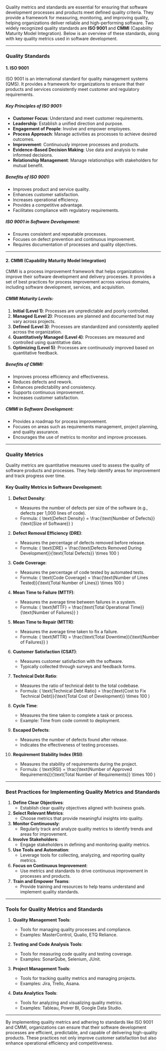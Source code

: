 Quality metrics and standards are essential for ensuring that software development processes and products meet defined quality criteria. They provide a framework for measuring, monitoring, and improving quality, helping organizations deliver reliable and high-performing software. Two widely recognized quality standards are **ISO 9001** and **CMMI** (Capability Maturity Model Integration). Below is an overview of these standards, along with key quality metrics used in software development.

---

### **Quality Standards**

#### 1. **ISO 9001**
ISO 9001 is an international standard for quality management systems (QMS). It provides a framework for organizations to ensure that their products and services consistently meet customer and regulatory requirements.

##### Key Principles of ISO 9001:
- **Customer Focus**: Understand and meet customer requirements.
- **Leadership**: Establish a unified direction and purpose.
- **Engagement of People**: Involve and empower employees.
- **Process Approach**: Manage activities as processes to achieve desired outcomes.
- **Improvement**: Continuously improve processes and products.
- **Evidence-Based Decision Making**: Use data and analysis to make informed decisions.
- **Relationship Management**: Manage relationships with stakeholders for mutual benefit.

##### Benefits of ISO 9001:
- Improves product and service quality.
- Enhances customer satisfaction.
- Increases operational efficiency.
- Provides a competitive advantage.
- Facilitates compliance with regulatory requirements.

##### ISO 9001 in Software Development:
- Ensures consistent and repeatable processes.
- Focuses on defect prevention and continuous improvement.
- Requires documentation of processes and quality objectives.

---

#### 2. **CMMI (Capability Maturity Model Integration)**
CMMI is a process improvement framework that helps organizations improve their software development and delivery processes. It provides a set of best practices for process improvement across various domains, including software development, services, and acquisition.

##### CMMI Maturity Levels:
1. **Initial (Level 1)**: Processes are unpredictable and poorly controlled.
2. **Managed (Level 2)**: Processes are planned and documented but may vary across projects.
3. **Defined (Level 3)**: Processes are standardized and consistently applied across the organization.
4. **Quantitatively Managed (Level 4)**: Processes are measured and controlled using quantitative data.
5. **Optimizing (Level 5)**: Processes are continuously improved based on quantitative feedback.

##### Benefits of CMMI:
- Improves process efficiency and effectiveness.
- Reduces defects and rework.
- Enhances predictability and consistency.
- Supports continuous improvement.
- Increases customer satisfaction.

##### CMMI in Software Development:
- Provides a roadmap for process improvement.
- Focuses on areas such as requirements management, project planning, and quality assurance.
- Encourages the use of metrics to monitor and improve processes.

---

### **Quality Metrics**
Quality metrics are quantitative measures used to assess the quality of software products and processes. They help identify areas for improvement and track progress over time.

#### Key Quality Metrics in Software Development:
1. **Defect Density**:
   - Measures the number of defects per size of the software (e.g., defects per 1,000 lines of code).
   - Formula: \( \text{Defect Density} = \frac{\text{Number of Defects}}{\text{Size of Software}} \)

2. **Defect Removal Efficiency (DRE)**:
   - Measures the percentage of defects removed before release.
   - Formula: \( \text{DRE} = \frac{\text{Defects Removed During Development}}{\text{Total Defects}} \times 100 \)

3. **Code Coverage**:
   - Measures the percentage of code tested by automated tests.
   - Formula: \( \text{Code Coverage} = \frac{\text{Number of Lines Tested}}{\text{Total Number of Lines}} \times 100 \)

4. **Mean Time to Failure (MTTF)**:
   - Measures the average time between failures in a system.
   - Formula: \( \text{MTTF} = \frac{\text{Total Operational Time}}{\text{Number of Failures}} \)

5. **Mean Time to Repair (MTTR)**:
   - Measures the average time taken to fix a failure.
   - Formula: \( \text{MTTR} = \frac{\text{Total Downtime}}{\text{Number of Failures}} \)

6. **Customer Satisfaction (CSAT)**:
   - Measures customer satisfaction with the software.
   - Typically collected through surveys and feedback forms.

7. **Technical Debt Ratio**:
   - Measures the ratio of technical debt to the total codebase.
   - Formula: \( \text{Technical Debt Ratio} = \frac{\text{Cost to Fix Technical Debt}}{\text{Total Cost of Development}} \times 100 \)

8. **Cycle Time**:
   - Measures the time taken to complete a task or process.
   - Example: Time from code commit to deployment.

9. **Escaped Defects**:
   - Measures the number of defects found after release.
   - Indicates the effectiveness of testing processes.

10. **Requirement Stability Index (RSI)**:
    - Measures the stability of requirements during the project.
    - Formula: \( \text{RSI} = \frac{\text{Number of Approved Requirements}}{\text{Total Number of Requirements}} \times 100 \)

---

### **Best Practices for Implementing Quality Metrics and Standards**
1. **Define Clear Objectives**:
   - Establish clear quality objectives aligned with business goals.
2. **Select Relevant Metrics**:
   - Choose metrics that provide meaningful insights into quality.
3. **Monitor Continuously**:
   - Regularly track and analyze quality metrics to identify trends and areas for improvement.
4. **Involve Stakeholders**:
   - Engage stakeholders in defining and monitoring quality metrics.
5. **Use Tools and Automation**:
   - Leverage tools for collecting, analyzing, and reporting quality metrics.
6. **Focus on Continuous Improvement**:
   - Use metrics and standards to drive continuous improvement in processes and products.
7. **Train and Empower Teams**:
   - Provide training and resources to help teams understand and implement quality standards.

---

### **Tools for Quality Metrics and Standards**
1. **Quality Management Tools**:
   - Tools for managing quality processes and compliance.
   - Examples: MasterControl, Qualio, ETQ Reliance.

2. **Testing and Code Analysis Tools**:
   - Tools for measuring code quality and testing coverage.
   - Examples: SonarQube, Selenium, JUnit.

3. **Project Management Tools**:
   - Tools for tracking quality metrics and managing projects.
   - Examples: Jira, Trello, Asana.

4. **Data Analytics Tools**:
   - Tools for analyzing and visualizing quality metrics.
   - Examples: Tableau, Power BI, Google Data Studio.

---

By implementing quality metrics and adhering to standards like ISO 9001 and CMMI, organizations can ensure that their software development processes are efficient, predictable, and capable of delivering high-quality products. These practices not only improve customer satisfaction but also enhance operational efficiency and competitiveness.
